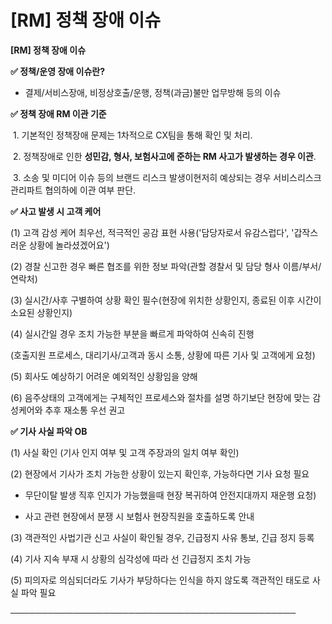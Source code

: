 # [RM] 정책 장애 이슈

**[RM] 정책 장애 이슈**

**✅ 정책/운영 장애 이슈란?**

- 결제/서비스장애, 비정상호출/운행, 정책(과금)불만 업무방해 등의 이슈

**✅ 정책 장애 RM 이관 기준**

 1. 기본적인 정책장애 문제는 1차적으로 CX팀을 통해 확인 및 처리.

 2. 정책장애로 인한 **성민감, 형사, 보험사고에 준하는 RM 사고가 발생하는 경우 이관**.

 3. 소송 및 미디어 이슈 등의 브랜드 리스크 발생이현저히 예상되는 경우 서비스리스크관리파트 협의하에 이관 여부 판단.

**✅ 사고 발생 시 고객 케어**

(1) 고객 감성 케어 최우선, 적극적인 공감 표현 사용('담당자로서 유감스럽다', '갑작스러운 상황에 놀라셨겠어요')

(2) 경찰 신고한 경우 빠른 협조를 위한 정보 파악(관할 경찰서 및 담당 형사 이름/부서/연락처)

(3) 실시간/사후 구별하여 상황 확인 필수(현장에 위치한 상황인지, 종료된 이후 시간이 소요된 상황인지)

(4) 실시간일 경우 조치 가능한 부분을 빠르게 파악하여 신속히 진행

(호출지원 프로세스, 대리기사/고객과 동시 소통, 상황에 따른 기사 및 고객에게 요청)

(5) 회사도 예상하기 어려운 예외적인 상황임을 양해

(6) 음주상태의 고객에게는 구체적인 프로세스와 절차를 설명 하기보단 현장에 맞는 감성케어와 추후 재소통 우선 권고

**✅ 기사 사실 파악 OB**

(1) 사실 확인 (기사 인지 여부 및 고객 주장과의 일치 여부 확인)

(2) 현장에서 기사가 조치 가능한 상황이 있는지 확인후, 가능하다면 기사 요청 필요

- 무단이탈 발생 직후 인지가 가능했을때 현장 복귀하여 안전지대까지 재운행 요청)

- 사고 관련 현장에서 분쟁 시 보험사 현장직원을 호출하도록 안내

(3) 객관적인 사법기관 신고 사실이 확인될 경우, 긴급정지 사유 통보, 긴급 정지 등록

(4) 기사 지속 부재 시 상황의 심각성에 따라 선 긴급정지 조치 가능

(5) 피의자로 의심되더라도 기사가 부당하다는 인식을 하지 않도록 객관적인 태도로 사실 파악 필요

──────────────────────────────────────────────